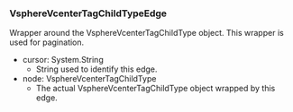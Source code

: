 ### VsphereVcenterTagChildTypeEdge
Wrapper around the VsphereVcenterTagChildType object. This wrapper is used for pagination.

- cursor: System.String
  - String used to identify this edge.
- node: VsphereVcenterTagChildType
  - The actual VsphereVcenterTagChildType object wrapped by this edge.
